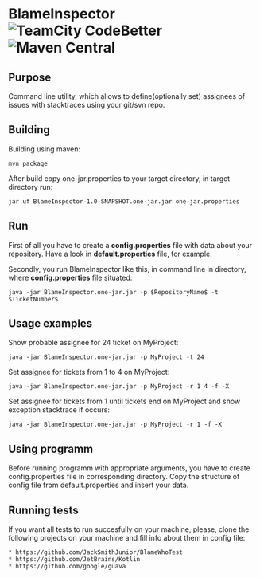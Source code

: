 # BlameInspector  ![TeamCity CodeBetter](https://img.shields.io/teamcity/codebetter/bt428.svg?style=plastic) ![Maven Central](https://img.shields.io/badge/maven--version-3.3.3-blue.svg)

## Purpose 

Command line utility, which allows to define(optionally set) assignees of issues with stacktraces using your git/svn repo.

## Building

Building using maven:

    mvn package

After build copy one-jar.properties to your target directory, in target directory run:

    jar uf BlameInspector-1.0-SNAPSHOT.one-jar.jar one-jar.properties

## Run

First of all you have to create a **config.properties** file with data about your repository. Have a look in **default.properties** file, for example. 

Secondly, you run BlameInspector like this, in command line in directory, where **config.properties** file situated: 

    java -jar BlameInspector.one-jar.jar -p $RepositoryName$ -t $TicketNumber$

## Usage examples

Show probable assignee for 24 ticket on MyProject:
     
    java -jar BlameInspector.one-jar.jar -p MyProject -t 24

Set assignee for tickets from 1 to 4 on MyProject:

    java -jar BlameInspector.one-jar.jar -p MyProject -r 1 4 -f -X

Set assignee for tickets from 1 until tickets end on MyProject and show exception stacktrace if occurs:

    java -jar BlameInspector.one-jar.jar -p MyProject -r 1 -f -X

## Using programm

Before running programm with appropriate arguments, you have to create config.properties file in corresponding directory. Copy the structure of config file from default.properties and insert your data.

## Running tests

If you want all tests to run succesfully on your machine, please, clone the following projects on your machine and fill info about them in config file:

    * https://github.com/JackSmithJunior/BlameWhoTest
    * https://github.com/JetBrains/Kotlin
    * https://github.com/google/guava